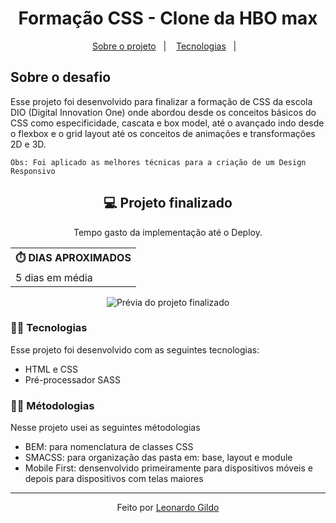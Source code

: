 <h1 align="center">Formação CSS - Clone da HBO max</h1>

<p align="center">
  <a href="#-sobre-o-desafio">Sobre o projeto</a>&nbsp;&nbsp;&nbsp;|&nbsp;&nbsp;&nbsp;
  <a href="#-tecnologias">Tecnologias</a>&nbsp;&nbsp;&nbsp;|&nbsp;&nbsp;&nbsp;
</p>

## Sobre o desafio
<p>
    Esse projeto foi desenvolvido para finalizar a formação de CSS da escola DIO (Digital Innovation One) onde abordou desde os conceitos básicos do CSS como especificidade, cascata e box model, até o avançado indo desde o flexbox e o grid layout até os conceitos de animações e transformações 2D e 3D.

    Obs: Foi aplicado as melhores técnicas para a criação de um Design Responsivo
</p>
<h2 align="center">💻 Projeto finalizado</h2>

<div align="center">
  <table>
    <legend>Tempo gasto da implementação até o Deploy.</legend>
    <tr>
      <th>⏱️ DIAS APROXIMADOS</th>
    </tr>
    <tr>
      <td>5 dias em média</td>
    </tr>
  </table>
</div>

<p align="center" >
    <img src="./.github/preview.gif" alt="Prévia do projeto finalizado">
</p>


### 👨‍💻 Tecnologias

Esse projeto foi desenvolvido com as seguintes tecnologias:

- HTML e CSS
- Pré-processador SASS


### 👨‍💻 Métodologias

Nesse projeto usei as seguintes métodologias

- BEM: para nomenclatura de classes CSS
- SMACSS: para organização das pasta em: base, layout e module
- Mobile First: densenvolvido primeiramente para dispositivos móveis e depois para dispositivos com telas maiores

---

<p align="center">
    Feito por <a href="https://github.com/L-Gildo/L-Gildo.git" target="_blank">Leonardo Gildo</a>
</p>
